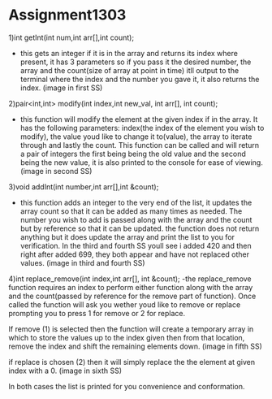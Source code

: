 # Assignment1303
1)int getInt(int num,int arr[],int count);
- this gets an integer if it is in the array and returns its index where present, it has 3 parameters
so if you pass it the desired number, the array and the count(size of array at point in time) itll output
to the terminal where the index and the number you gave it, it also returns the index.
(image in first SS)

2)pair<int,int> modify(int index,int new_val, int arr[], int count);
- this function will modify the element at the given index if in the array. It has the following parameters:
index(the index of the element you wish to modify), the value youd like to change it to(value), the array to
iterate through and lastly the count. This function can be called and will return a pair of integers the first being
being the old value and the second being the new value, it is also printed to the console for ease of viewing.
(image in second SS)

3)void addInt(int number,int arr[],int &count);
- this function adds an integer to the very end of the list, it updates the array count so that it can be added as many times
as needed. The number you wish to add is passed along with the array and the count but by reference so that it can be updated.
the function does not return anything but it does update the array and print the list to you for verification. In the third and
fourth SS youll see i added 420 and then right after added 699, they both appear and have not replaced other values.
(image in third and fourth SS)

4)int replace_remove(int index,int arr[], int &count);
-the replace_remove function requires an index to perform either function along with the array and the count(passed by reference
for the remove part of function). Once called the function will ask you wether youd like to remove or replace prompting you to
press 1 for remove or 2 for replace. 

If remove (1) is selected then the function will create a temporary array in which to store
the values up to the index given then from that location, remove the index and shift the remaining elements down.
(image in fifth SS)

if replace is chosen (2) then it will simply replace the the element at given index with a 0.
(image in sixth SS)

In both cases the list is printed for you convenience and conformation.
